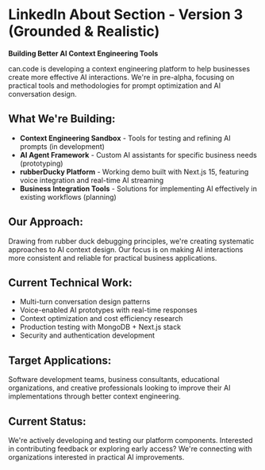 # LinkedIn About Section - Version 3 (Grounded & Realistic)

**Building Better AI Context Engineering Tools**

can.code is developing a context engineering platform to help businesses create more effective AI interactions. We're in pre-alpha, focusing on practical tools and methodologies for prompt optimization and AI conversation design.

## What We're Building:
- **Context Engineering Sandbox** - Tools for testing and refining AI prompts (in development)
- **AI Agent Framework** - Custom AI assistants for specific business needs (prototyping)  
- **rubberDucky Platform** - Working demo built with Next.js 15, featuring voice integration and real-time AI streaming
- **Business Integration Tools** - Solutions for implementing AI effectively in existing workflows (planning)

## Our Approach:
Drawing from rubber duck debugging principles, we're creating systematic approaches to AI context design. Our focus is on making AI interactions more consistent and reliable for practical business applications.

## Current Technical Work:
- Multi-turn conversation design patterns
- Voice-enabled AI prototypes with real-time responses
- Context optimization and cost efficiency research
- Production testing with MongoDB + Next.js stack
- Security and authentication development

## Target Applications:
Software development teams, business consultants, educational organizations, and creative professionals looking to improve their AI implementations through better context engineering.

## Current Status:
We're actively developing and testing our platform components. Interested in contributing feedback or exploring early access? We're connecting with organizations interested in practical AI improvements.